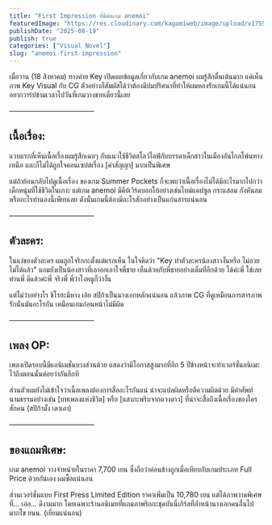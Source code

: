 ```yaml
---
title: "First Impression ที่มีต่อเกม anemoi"
featuredImage: "https://res.cloudinary.com/kagamiweb/image/upload/v1755619721/blog.coregamehd.com/anemoi-first-impression.jpg"
publishDate: "2025-08-19"
publish: true
categories: ["Visual Novel"]
slug: "anemoi-first-impression"
---
```


เมื่อวาน (18 สิงหาคม) ทางค่าย Key เปิดเผยข้อมูลเกี่ยวกับเกม anemoi ผมรู้สึกตื่นเต้นมาก แค่เห็นภาพ Key Visual กับ CG ตัวอย่างก็สัมผัสได้ว่าต้องมีปมปริศนาที่ทำให้ผมหลงรักเกมนี้ได้แน่นอน อยากวาร์ปข้ามเวลาไปวันที่เกมวางขายเดี๋ยวนี้เลย

———————————— 
## เนื้อเรื่อง:

แวบแรกที่เห็นเนื้อเรื่องผมรู้สึกเฉยๆ กับแนวใช้ชีวิตสโลว์ไลฟ์กับบรรดาเด็กสาวในเมืองอันไกลโพ้นทางเหนือ และก็ไม่ได้ถูกใจคอนเซปต์เรื่อง [คำสัญญา] มากเป็นพิเศษ 

แต่ถ้าย้อนกลับไปดูเนื้อเรื่อง ของเกม Summer Pockets ก็จะพบว่าเนื้อเรื่องไม่ได้มีอะไรมากไปกว่าเด็กหนุ่มที่ใช้ชีวิตในเกาะ แต่เกม anemoi มีคีย์เวิร์ดบอกใบ้อย่างเช่นไทม์แคปซูล กระแสลม กังหันลม หรืออะไรทำนองนี้เพียบเลย ดังนั้นเกมนี้ต้องมีอะไรสักอย่างเป็นแก่นสารแน่นอน

———————————— 
## ตัวละคร:

ในแง่ของตัวละคร ผมถูกใจริกกะตั้งแต่แรกเห็น ในใจคิดว่า "Key ทำตัวละครน้องสาวงั้นหรือ ไม่อวยไม่ได้แล้ว" แถมยังเป็นน้องสาวที่เอาอกเอาใจพี่ชาย เห็นด้วยกับพี่ชายอย่างเต็มที่อีกด้วย ได้ค่ะพี่ ใช่เลยท่านพี่ ดีแล้วค่ะพี่ จริงพี่ พี่ว่าไงหนูก็ว่างั้น

แต่ไม่ว่าอย่างไร ชิโรฮะมีหาง เอ้ย สปิก้าเป็นนางเอกหลักแน่นอน แล้วภาพ CG ที่ดูเหมือนการสารภาพรักนั่นมันอะไรกัน เหมือนเกมก่อนหน้าไม่มีผิด

———————————— 
## เพลง OP:

เพลงเปิดรอบนี้มีแอนิเมชั่นบางส่วนด้วย แสดงว่ามีโอกาสสูงมากที่อีก 5 ปีข้างหน้าจะทำเวอร์ชั่นอนิเมะ ไว้ถึงตอนนั้นค่อยว่ากันอีกที

ส่วนตัวผมยังไม่เข้าใจว่าเนื้อเพลงต้องการสื่ออะไรกันแน่ น่าจะแปลผิดหรือตีความผิดด้วย มีคำศัพท์นามธรรมอย่างเช่น [บทเพลงแห่งชีวิต] หรือ [แสงกะพริบจากดวงดาว] ที่น่าจะสื่อถึงเนื้อเรื่องของใครสักคน (สปิก้ามั้ง เดาเอา) 

———————————— 
## ของแถมพิเศษ:

เกม anemoi วางจำหน่ายในราคา 7,700 เยน ซึ่งถือว่าค่อนข้างถูกเมื่อเทียบกับเกมประเภท Full Price ด้วยกันเอง ผมซื้อแน่นอน

ส่วนเวอร์ชั่นแบบ First Press Limited Edition ราคาเพิ่มเป็น 10,780 เยน แต่ได้ภาพวาดพิเศษที่... เอ่อ... ดีงามมาก โดยเฉพาะร้านอนิเมทที่แถมภาพริกกะชุดบันนี่เกิร์ลที่ล้ำหน้านางเอกคนอื่นไปมากโข ยนน. (เยี่ยมแน่นอน)